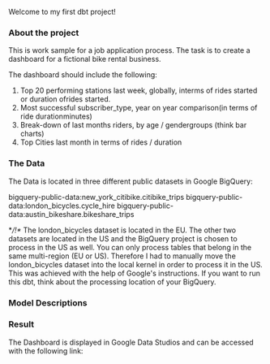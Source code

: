 Welcome to my first dbt project!

### About the project

This is work sample for a job application process. The task is to create a dashboard for a fictional bike rental business.

The dashboard should include the following:
1. Top 20 performing stations last week, globally, interms of rides started or duration ofrides started.
2. Most successful subscriber_type, year on year comparison(in terms of ride durationminutes)
3. Break-down of last months riders, by age / gendergroups (think bar charts)
4. Top Cities last month in terms of rides / duration

### The Data

The Data is located in three different public datasets in Google BigQuery:

bigquery-public-data:new_york_citibike.citibike_trips
bigquery-public-data:london_bicycles.cycle_hire
bigquery-public-data:austin_bikeshare.bikeshare_trips

**/!\** The london_bicycles dataset is located in the EU. The other two datasets are located in the US and the BigQuery project is chosen to process in the US as well.
You can only process tables that belong in the same multi-region (EU or US). Therefore I had to manually move the london_bicycles dataset into the local kernel in order to process it in the US. This was achieved with the help of Google's instructions.
If you want to run this dbt, think about the processing location of your BigQuery.

### Model Descriptions



### Result
The Dashboard is displayed in Google Data Studios and can be accessed with the following link:
